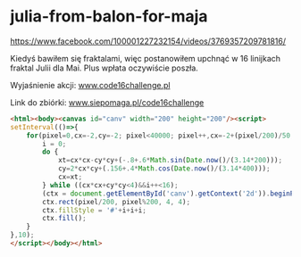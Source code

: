 # julia-from-balon-for-maja
https://www.facebook.com/100001227232154/videos/3769357209781816/

Kiedyś bawiłem się fraktalami, więc postanowiłem upchnąć w 16 linijkach fraktal Julii dla Mai. Plus wpłata oczywiście poszła.

Wyjaśnienie akcji: www.code16challenge.pl

Link do zbiórki: www.siepomaga.pl/code16challenge

```html
<html><body><canvas id="canv" width="200" height="200"/><script>
setInterval(()=>{
	for(pixel=0,cx=-2,cy=-2; pixel<40000; pixel++,cx=-2+(pixel/200)/50,cy=-2+(pixel%200)/50) {
		i = 0;
		do {
			xt=cx*cx-cy*cy+(-.8+.6*Math.sin(Date.now()/(3.14*200)));
			cy=2*cx*cy+(.156+.4*Math.cos(Date.now()/(3.14*400)));
			cx=xt;
		} while ((cx*cx+cy*cy<4)&&i++<16);
		(ctx = document.getElementById('canv').getContext('2d')).beginPath();
		ctx.rect(pixel/200, pixel%200, 4, 4);
		ctx.fillStyle = '#'+i+i+i;
		ctx.fill();
	}
},10); 
</script></body></html>
```
